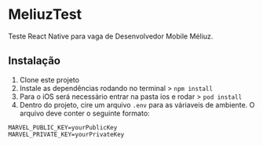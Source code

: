 # MeliuzTest

Teste React Native para vaga de Desenvolvedor Mobile Méliuz.

## Instalação
1. Clone este projeto
1. Instale as dependências rodando no terminal > `npm install`
2. Para o iOS será necessário entrar na pasta ios e rodar > `pod install`
3. Dentro do projeto, cire um arquivo `.env` para as váriaveis de ambiente. O arquivo deve conter o seguinte formato:
```
MARVEL_PUBLIC_KEY=yourPublicKey
MARVEL_PRIVATE_KEY=yourPrivateKey
```
